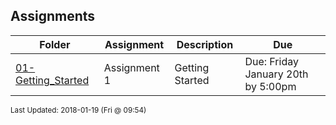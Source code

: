 ## Assignments
| Folder | Assignment | Description | Due|
 | ------------|------------|------------|------------|
 | [01-Getting_Started](./01-Getting_Started) |  Assignment 1  |  Getting Started | Due: Friday January 20th by 5:00pm |

<sup>Last Updated: 2018-01-19 (Fri @ 09:54)</sup>